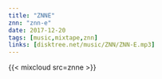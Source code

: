 ```yaml
---
title: "ZNNE"
znn: "znn-e"
date: 2017-12-20
tags: [music,mixtape,znn]
links: [disktree.net/music/ZNN/ZNN-E.mp3]
---
```

{{< mixcloud src=znne >}}
